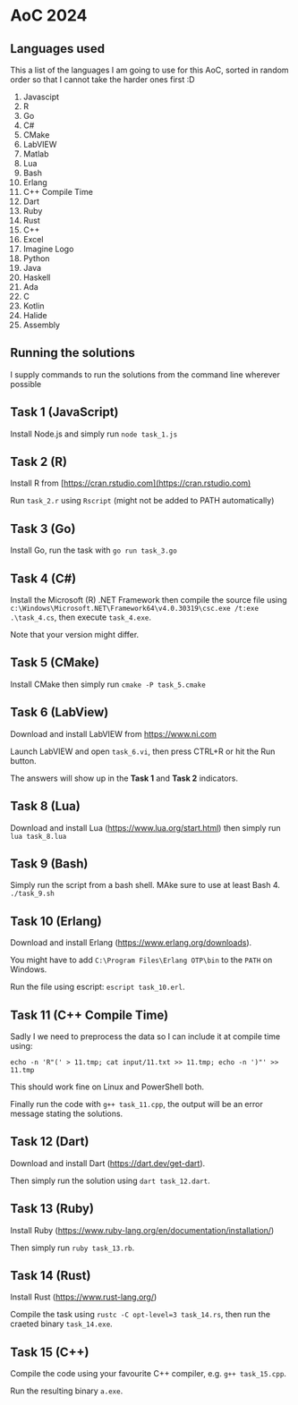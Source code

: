 # AoC 2024

## Languages used
This a list of the languages I am going to use for this AoC, sorted in random order
so that I cannot take the harder ones first :D

1. Javascipt
1. R
1. Go
1. C#
1. CMake
1. LabVIEW
1. Matlab
1. Lua
1. Bash
1. Erlang
1. C++ Compile Time
1. Dart
1. Ruby
1. Rust
1. C++
1. Excel
1. Imagine Logo
1. Python
1. Java
1. Haskell
1. Ada
1. C
1. Kotlin
1. Halide
1. Assembly

## Running the solutions
I supply commands to run the solutions from the command line wherever possible

## Task 1 (JavaScript)
Install Node.js and simply run `node task_1.js`

## Task 2 (R)
Install R from [https://cran.rstudio.com](https://cran.rstudio.com)

Run `task_2.r` using `Rscript` (might not be added to PATH automatically)

## Task 3 (Go)
Install Go, run the task with `go run task_3.go`

## Task 4 (C#)
Install the Microsoft (R) .NET Framework then compile the source file using
`c:\Windows\Microsoft.NET\Framework64\v4.0.30319\csc.exe /t:exe .\task_4.cs`, then execute `task_4.exe`. 

Note that your version might differ.

## Task 5 (CMake)
Install CMake then simply run `cmake -P task_5.cmake`

## Task 6 (LabView)
Download and install LabVIEW from https://www.ni.com

Launch LabVIEW and open `task_6.vi`, then press CTRL+R or hit the Run button.

The answers will show up in the **Task 1** and **Task 2** indicators.

## Task 8 (Lua)
Download and install Lua (https://www.lua.org/start.html) then simply run `lua task_8.lua`

## Task 9 (Bash)
Simply run the script from a bash shell. MAke sure to use at least Bash 4. `./task_9.sh` 

## Task 10 (Erlang)
Download and install Erlang (https://www.erlang.org/downloads).

You might have to add `C:\Program Files\Erlang OTP\bin` to the `PATH` on Windows.

Run the file using escript: `escript task_10.erl`.

## Task 11 (C++ Compile Time)
Sadly I we need to preprocess the data so I can include it at compile time using:

`echo -n 'R"(' > 11.tmp; cat input/11.txt >> 11.tmp; echo -n ')"' >> 11.tmp`

This should work fine on Linux and PowerShell both.

Finally run the code with `g++ task_11.cpp`, the output will be an error message stating the solutions.

## Task 12 (Dart)
Download and install Dart (https://dart.dev/get-dart).

Then simply run the solution using `dart task_12.dart`.

## Task 13 (Ruby)
Install Ruby (https://www.ruby-lang.org/en/documentation/installation/)

Then simply run `ruby task_13.rb`.

## Task 14 (Rust)
Install Rust (https://www.rust-lang.org/)

Compile the task using `rustc -C opt-level=3 task_14.rs`, then run the craeted binary `task_14.exe`.

## Task 15 (C++)
Compile the code using your favourite C++ compiler, e.g. `g++ task_15.cpp`.

Run the resulting binary `a.exe`.